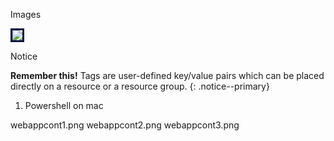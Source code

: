 Images

<img style="border:3px solid #021a40" src="/files/onedriveblog1.png">


Notice

**Remember this!** Tags are user-defined key/value pairs which can be placed directly on a resource or a resource group.
{: .notice--primary}

1) Powershell on mac


webappcont1.png
webappcont2.png
webappcont3.png